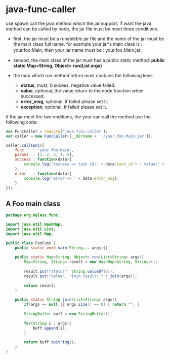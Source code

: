 # java-func-caller

use spawn call the java method which the jar support. 
if want the java method can be called by node, the jar file
must be meet three conditions.

 * first, the jar must be a runableble jar file and the name of
   the jar must be the main class full name. for example
   your jar's main class is : your.foo.Main, then your 
   jar name must be : your.foo.Main.jar。 

 * sencod, the main class of the jar must has a public static method:
   **public static Map<String, Object> run(List<String> args)**

 * the map which run method return must contains the following keys
   * **status**, must, 0 sucess, negative value failed.
   * **value**,  optional, the value return to the node function when successed.
   * **error_msg**, optional, if failed please set it.
   * **exception**, optional, if failed please set it.

if the jar meet the two onditions, the your can call the method
use the following code:

```js
var FuncCaller = require('java-func-caller');
var caller = new FuncCaller([__dirname + './your.foo.Main.jar']);

caller.callFunc({
    func    : 'your.foo.Main',
    params  : [1, 2, 3, 4, 5],
    success : function(data){
        console.log('success => task id:' + data.task_id + ' value:' + data.value);
    },
    error   : function(data){
        console.log('error => ' + data.error_msg);
    }
});
```

## A Foo main class

```java
package org.myless.func;

import java.util.HashMap;
import java.util.List;
import java.util.Map;

public class FooFunc {
    public static void main(String... args){}
    
    public static Map<String, Object> run(List<String> args){
        Map<String, String> result = new HashMap<String, String>();
        
        result.put("status", String.valueOf(0));
        result.put("value", "join result: " + join(args));
        
        return result;
    }
    
    public static String join(List<String> args){
        if(args == null || args.size() == 0) { return ""; }
        
        StringBuffer buff = new StringBuffer();
        
        for(String i : args){
            buff.append(i);
        }
        
        return buff.toString();
    }
}
```
